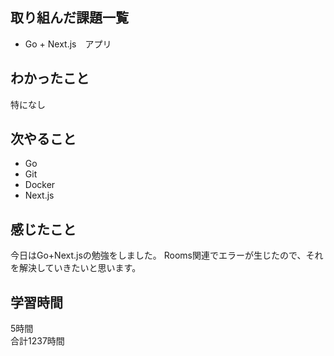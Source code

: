 ## 取り組んだ課題一覧
- Go + Next.js　アプリ

## わかったこと
特になし

## 次やること
- Go
- Git
- Docker
- Next.js

## 感じたこと
今日はGo+Next.jsの勉強をしました。
Rooms関連でエラーが生じたので、それを解決していきたいと思います。


## 学習時間
5時間<br />
合計1237時間
